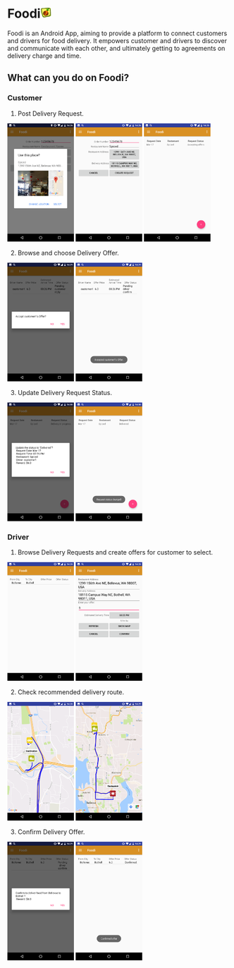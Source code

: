 # Foodi<img width="5%" src="/app/src/main/res/mipmap-hdpi/ic_launcher.png" title="Foodi"/>

Foodi is an Android App, aiming to provide a platform to connect customers and drivers for food delivery. It empowers customer and drivers to discover and communicate with each other, and ultimately getting to agreements on delivery charge and time.


## What can you do on Foodi?

### Customer
1. Post Delivery Request.
<div align="left">
<img width="30%" src="/Screenshots/Screenshot_20170317-142620.png" title="Select Restaurant"/>
<img width="30%" src="/Screenshots/Screenshot_20170317-142648.png" title="Create Delivery Request"/>
<img width="30%" src="/Screenshots/Screenshot_20170317-142808.png" title="My Delivery Request"/>
</div>


2. Browse and choose Delivery Offer.
<div align="left">
<img width="30%" src="/Screenshots/Screenshot_20170317-142932.png" title="Accept Driver's Offer"/>
<img width="30%" src="/Screenshots/Screenshot_20170317-142937.png" title="Check Delivery Offers"/>
</div>

3. Update Delivery Request Status.
<div align="left">
<img width="30%" src="/Screenshots/Screenshot_20170317-143005.png" title="Update Delivery Request Status"/>
<img width="30%" src="/Screenshots/Screenshot_20170317-143009.png" title="Check Updated Delivery Request Status"/>
</div>

### Driver
1. Browse Delivery Requests and create offers for customer to select.
<div align="left">
<img width="30%" src="/Screenshots/Screenshot_20170317-142819.png" title="View Delivery Requests"/>
<img width="30%" src="/Screenshots/Screenshot_20170317-142834.png" title="Input Delivery Offer Info"/>
</div>

2. Check recommended delivery route.
<div align="left">
<img width="30%" src="/Screenshots/Screenshot_20170317-142849.png" title="View Recommended Delivery Route"/>
<img width="30%" src="/Screenshots/Screenshot_20170317-142902.png" title="View Recommended Delivery Route"/>
</div>

3. Confirm Delivery Offer.
<div align="left">
<img width="30%" src="/Screenshots/Screenshot_20170317-142947.png" title="Confirm Delivery Offer"/>
<img width="30%" src="/Screenshots/Screenshot_20170317-142952.png" title="Confirm Delivery Offer"/>
</div>
